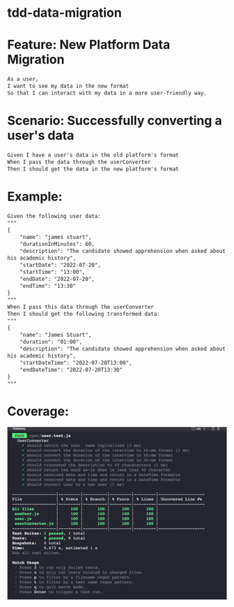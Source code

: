 # tdd-data-migration
# Feature: New Platform Data Migration
    As a user, 
    I want to see my data in the new format
    So that I can interact with my data in a more user-friendly way.

# Scenario: Successfully converting a user's data
    Given I have a user's data in the old platform's format
    When I pass the data through the userConverter
    Then I should get the data in the new platform's format

# Example:
    Given the following user data:
    """
    {
        "name": "james stuart",
        "durationInMinutes": 60,
        "description": "The candidate showed apprehension when asked about his academic history",
        "startDate": "2022-07-20",
        "startTime": "13:00",
        "endDate": "2022-07-20",
        "endTime": "13:30"
    }
    """
    When I pass this data through the userConverter
    Then I should get the following transformed data:
    """
    {
        "name": "James Stuart",
        "duration": "01:00",
        "description": "The candidate showed apprehension when asked about his academic history",
        "startDateTime": "2022-07-20T13:00",
        "endDateTime": "2022-07-20T13:30"
    }
    """

# Coverage: 
![Test Coverage](files/coverage.png)
